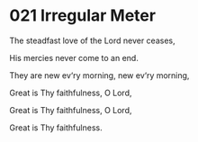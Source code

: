 # 021 Irregular Meter

The steadfast love of the Lord never ceases,

His mercies never come to an end.

They are new ev‘ry morning, new ev‘ry morning,

Great is Thy faithfulness, O Lord,

Great is Thy faithfulness, O Lord,

Great is Thy faithfulness.


